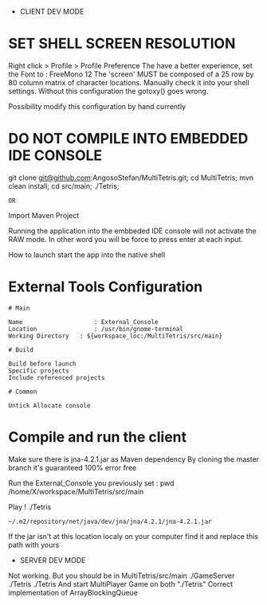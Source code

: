 *	CLIENT DEV MODE

# SET SHELL SCREEN RESOLUTION 

Right click > Profile > Profile Preference
The have a better experience, set the Font to : FreeMono 12
The 'screen' MUST be composed of a 25 row by 80 column matrix of character locations.
Manually check it into your shell settings.
Without this configuration the gotoxy() goes wrong.

Possibility modify this configuration by hand currently

# DO NOT COMPILE INTO EMBEDDED IDE CONSOLE

git clone git@github.com:AngosoStefan/MultiTetris.git;
cd MultiTetris;
mvn clean install;
cd src/main;
./Tetris;

	OR

Import Maven Project

Running the application into the embbeded IDE console will not activate the RAW mode.
In other word you will be force to press enter at each input.

How to launch start the app into the native shell

# External Tools Configuration

	# Main
	
	Name					: External_Console
	Location 				: /usr/bin/gnome-terminal
	Working Directory 	: ${workspace_loc:/MultiTetris/src/main}

	# Build

	Build before launch
	Specific projects
	Include referenced projects

	# Common

	Untick Allocate console
	
# Compile and run the client

Make sure there is jna-4.2.1.jar as Maven dependency
By cloning the master branch it's guaranteed 100% error free

Run the External_Console you previously set :
	pwd
	/home/X/workspace/MultiTetris/src/main

Play !
	./Tetris
	
	~/.m2/repository/net/java/dev/jna/jna/4.2.1/jna-4.2.1.jar
If the jar isn't at this location localy on your computer find it and replace this path with yours

*	SERVER DEV MODE

Not working.
But you should be in MultiTetris/src/main
./GameServer
./Tetris
./Tetris
And start MultiPlayer Game on both "./Tetris"
Correct implementation of ArrayBlockingQueue<NetworkMessage>
